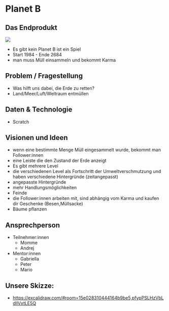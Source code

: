 Planet B 
========


Das Endprodukt
--------------

![](https://pad.medialepfade.net/uploads/upload_eb00cd2d304bba6d5dfe0647855ce6b1.PNG)

- Es gibt kein Planet B ist ein Spiel
- Start 1984 - Ende 2684
- man muss Müll einsammeln und bekommt Karma

Problem / Fragestellung
-----------------------

- Was hilft uns dabei, die Erde zu retten?
- Land/Meer/Luft/Weltraum entmüllen



Daten & Technologie
-------------------
- Scratch

Visionen und Ideen
------------------
- wenn eine bestimmte Menge Müll eingesammelt wurde, bekommt man Follower:innen
- eine Leiste die den Zustand der Erde anzeigt
- Es gibt mehrere Level
- die verschiedenen Level als Fortschritt der Umweltverschmutzung und haben verschiedene Hintergründe (zeitangepasst)
- angepasste Hintergründe
- mehr Handlungsmöglichkeiten
- Feinde
- die Follower:innen arbeiten mit, sind abhängig vom Karma und kaufen dir Geschenke (Besen,Müllsacke)
- Bäume pflanzen

Ansprechperson
--------------

- Teilnehmer:innen
    - Momme
    - Andrej
- Mentor:innen
    - Gabriella
    - Peter
    - Mario


Unsere Skizze:
--------------
- https://excalidraw.com/#room=15e028310444164b9be5,pfypPSLHzVbLdllVxtLE5Q
